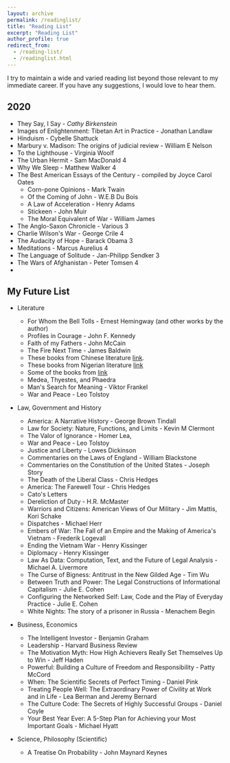 ```yaml
---
layout: archive
permalink: /readinglist/
title: "Reading List"
excerpt: "Reading List"
author_profile: true
redirect_from: 
  - /reading-list/
  - /readinglist.html
---
```


I try to maintain a wide and varied reading list beyond those relevant to my immediate career. If you have any suggestions, I would love to hear them.

## 2020
* They Say, I Say - _Cathy Birkenstein_
* Images of Enlightenment: Tibetan Art in Practice - Jonathan Landlaw
* Hinduism - Cybelle Shattuck
* Marbury v. Madison: The origins of judicial review - William E Nelson
* To the Lighthouse - Virginia Woolf
* The Urban Hermit - Sam MacDonald 4
* Why We Sleep - Matthew Walker 4
* The Best American Essays of the Century - compiled by Joyce Carol Oates
	* Corn-pone Opinions - Mark Twain
	* Of the Coming of John - W.E.B Du Bois
	* A Law of Acceleration - Henry Adams
	* Stickeen - John Muir
	* The Moral Equivalent of War - William James
* The Anglo-Saxon Chronicle - Various 3
* Charlie Wilson's War - George Crile 4
* The Audacity of Hope - Barack Obama 3
* Meditations - Marcus Aurelius 4
* The Language of Solitude - Jan-Philipp Sendker 3
* The Wars of Afghanistan - Peter Tomsen 4
* 

## My Future List
* Literature
	* For Whom the Bell Tolls - Ernest Hemingway (and other works by the author)
	* Profiles in Courage - John F. Kennedy
	* Faith of my Fathers - John McCain
	* The Fire Next Time - James Baldwin
	* These books from Chinese literature [link](https://www.chinawhisper.com/top-10-classic-novel-of-chinese-literature/ "here").
	* These books from Nigerian literature [link](https://www.theguardian.com/books/2014/sep/10/top-10-books-about-nigeria-barnaby-phillips "here")
	* Some of the books from [link](https://www.perfectionlearning.com/top-100-american-literature-titles "here")
	* Medea, Thyestes, and Phaedra
	* Man's Search for Meaning - Viktor Frankel
	* War and Peace - Leo Tolstoy
* Law, Government and History
	* America: A Narrative History - George Brown Tindall
	* Law for Society: Nature, Functions, and Limits - Kevin M Clermont
	* The Valor of Ignorance - Homer Lea, 
	* War and Peace - Leo Tolstoy
	* Justice and Liberty - Lowes Dickinson
	* Commentaries on the Laws of England - William Blackstone
	* Commentaries on the Constitution of the United States - Joseph Story
	* The Death of the Liberal Class - Chris Hedges
	* America: The Farewell Tour - Chris Hedges
	* Cato's Letters 
	* Dereliction of Duty - H.R. McMaster
	* Warriors and Citizens: American Views of Our Military - Jim Mattis, Kori Schake
	* Dispatches - Michael Herr
	* Embers of War: The Fall of an Empire and the Making of America's Vietnam - Frederik Logevall
	* Ending the Vietnam War - Henry Kissinger 
	* Diplomacy - Henry Kissinger
	* Law As Data: Computation, Text, and the Future of Legal Analysis - Michael A. Livermore
	* The Curse of Bigness: Antitrust in the New Gilded Age - Tim Wu
	* Between Truth and Power: The Legal Constructions of Informational Capitalism - Julie E. Cohen
	* Configuring the Networked Self: Law, Code and the Play of Everyday Practice - Julie E. Cohen
	* White Nights: The story of a prisoner in Russia - Menachem Begin


* Business, Economics
	* The Intelligent Investor - Benjamin Graham
	* Leadership - Harvard Business Review
	* The Motivation Myth: How High Achievers Really Set Themselves Up to Win - Jeff Haden
	* Powerful: Building a Culture of Freedom and Responsibility - Patty McCord
	* When: The Scientific Secrets of Perfect Timing - Daniel Pink
	* Treating People Well: The Extraordinary Power of Civility at Work and in Life - Lea Berman and Jeremy Bernard
	* The Culture Code: The Secrets of Highly Successful Groups - Daniel Coyle
	* Your Best Year Ever: A 5-Step Plan for Achieving your Most Important Goals - Michael Hyatt

* Science, Philosophy (Scientific)
	* A Treatise On Probability - John Maynard Keynes







